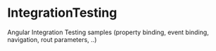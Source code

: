 # IntegrationTesting
Angular Integration Testing samples (property binding, event binding, navigation, rout parameters, ..)
